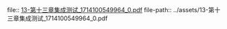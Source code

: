 file:: [13-第十三章集成测试_1714100549964_0.pdf](../assets/13-第十三章集成测试_1714100549964_0.pdf)
file-path:: ../assets/13-第十三章集成测试_1714100549964_0.pdf
